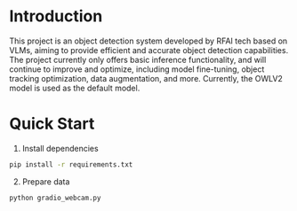 # Introduction
This project is an object detection system developed by RFAI tech based on VLMs, aiming to provide efficient and accurate object detection capabilities. The project currently only offers basic inference functionality, and will continue to improve and optimize, including model fine-tuning, object tracking optimization, data augmentation, and more. Currently, the OWLV2 model is used as the default model.

# Quick Start

1. Install dependencies
```bash
pip install -r requirements.txt
```

2. Prepare data
```bash
python gradio_webcam.py
```